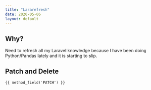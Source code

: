 ```yaml
---
title: "Lararefresh"
date: 2020-05-06
layout: default
---
```



## Why?

Need to refresh all my Laravel knowledge because I have been doing Python/Pandas lately and it is starting to slip.

## Patch and Delete

```
{{ method_field('PATCH') }}
```

